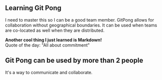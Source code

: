 ## Learning Git Pong 
I need to master this so I can be a good team member. GitPong allows for collaboration without geographical boundaries. It can be used when teams are co-located as well when they are distributed.

**Another cool thing I just learned is Markdown!**  
Quote of the day: "All about commitment"

## Git Pong can be used by more than 2 people
It's a way to communicate and collaborate. 